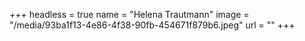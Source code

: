 +++
headless = true
name = "Helena Trautmann"
image = "/media/93ba1f13-4e86-4f38-90fb-454671f879b6.jpeg"
url = ""
+++
